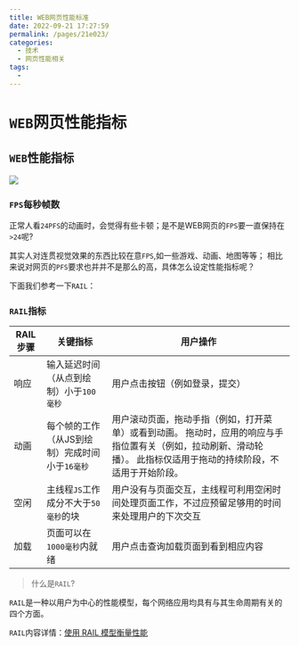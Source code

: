 ```yaml
---
title: WEB网页性能标准
date: 2022-09-21 17:27:59
permalink: /pages/21e023/
categories:
  - 技术
  - 网页性能相关
tags:
  - 
---
```

# `WEB`网页性能指标
## `WEB`性能指标

![](https://cdn.jsdelivr.net/gh/maoyln/maoyl-img/blog/20220921175727.png)
### `FPS`每秒帧数
 正常人看`24PFS`的动画时，会觉得有些卡顿；是不是WEB网页的`FPS`要一直保持在`>24`呢?

 其实人对连贯视觉效果的东西比较在意`FPS`,如一些游戏、动画、地图等等；
 相比来说对网页的`PFS`要求也并并不是那么的高，具体怎么设定性能指标呢？

 下面我们参考一下`RAIL`：

 ### `RAIL`指标

| RAIL步骤    | 关键指标        | 用户操作 |
| ---------  | --------- | -------------------------------------- |
|  响应       | 输入延迟时间（从点到绘制）小于`100毫秒` | 用户点击按钮（例如登录，提交） |
|  动画       | 每个帧的工作（从JS到绘制）完成时间小于`16毫秒` | 用户滚动页面，拖动手指（例如，打开菜单）或看到动画。 拖动时，应用的响应与手指位置有关（例如，拉动刷新、滑动轮播）。 此指标仅适用于拖动的持续阶段，不适用于开始阶段。 |
|  空闲       | 主线程`JS`工作成分不大于`50毫秒`的块 | 用户没有与页面交互，主线程可利用空闲时间处理页面工作，不过应预留足够用的时间来处理用户的下次交互 |
|  加载       | 页面可以在`1000毫秒`内就绪 | 用户点击查询加载页面到看到相应内容 |

> 什么是`RAIL`?

`RAIL`是一种以用户为中心的性能模型，每个网络应用均具有与其生命周期有关的四个方面。

`RAIL`内容详情：[使用 RAIL 模型衡量性能](https://web.dev/rail/?utm_source=devtools#goals-and-guidelines)